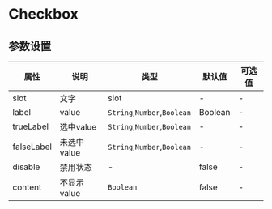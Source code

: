 # Checkbox

<template>
    <coding
        :code="disabled"
        title="禁止"
        content="可以禁止checkbox的默认事件"
        lang="html"
    >
        <y-checkbox v-model="test" label="523" :disabled="disableds">disabled</y-checkbox>
        <y-checkbox v-model="test" label="1" :disabled="disableds">disabled</y-checkbox>
        <y-button @click.native="disableds = !disableds">disabled</y-button>
    </coding>
    <coding
        :code="label"
        title="label"
        content="可以指定checkbox的label"
        lang="html"
    >
        <y-checkbox v-model="test1" true-label="可用" false-label="不可用"></y-checkbox>
    </coding>
    <coding
        :code="group"
        title="checkbox-group"
        content="多个checkbox可以使用checkbox-group"
        lang="html"
    >
        <y-checkbox-group v-model="test3">
    	    <y-checkbox label="523">asd</y-checkbox>
    	    <y-checkbox label="2351" content>asd</y-checkbox>
        </y-checkbox-group>
        {{test3}}
    </coding>
</template>
<script>
let disabled =
`<template>
    <y-checkbox v-model="test1" true-label="可用" false-label="不可用"></y-checkbox>
</template>
`
let label =
`<template>
    <y-checkbox v-model="test" label="523" :disabled="true">一个小小的checkbox</y-checkbox>
    <y-checkbox v-model="test" label="1" :disabled="true">一个小小的checkbox</y-checkbox>
</template>
`
let group =
`<temlate>
    <y-checkbox-group v-model="test3">
        <y-checkbox label="523">asd</y-checkbox>
        <y-checkbox label="2351" content>asd</y-checkbox>
    </y-checkbox-group>
</template>
`
export default {
	data(){
		return {
			test:["523"],
			test1:"可用",
			test2:"",
			test3:['523'],
            disabled:disabled,
            disableds: false,
            label:label,
            group:group
		}
	}
}
</script>

## 参数设置

|    属性    |     说明    |             类型            | 默认值  | 可选值 |
| ---------- | ----------- | --------------------------- | ------- | ------ |
| slot       | 文字        | slot                        | -       | -      |
| label      | value       | `String`,`Number`,`Boolean` | Boolean | -      |
| trueLabel  | 选中value   | `String`,`Number`,`Boolean` | -       | -      |
| falseLabel | 未选中value | `String`,`Number`,`Boolean` | -       | -      |
| disable    | 禁用状态    | -                           | false   | -      |
| content    | 不显示value | `Boolean`                   | false   | -      |
